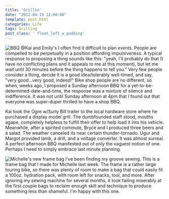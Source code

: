 ```yaml
---
title: 'Grillin'
date: "2012-04-19 12:00:00"
template: post.html
categories: Life
tags: Grilling
post_class: ' float_left_w_padding'
---
```


![BBQ @Kai and Emily's](http://f.slowtheory.com/7094675357_e7537c0e1c_m.jpg) I often find it difficult to plan *events*. People are compelled to be perpetually in a position affording impulsiveness. A typical response to proposing a thing sounds like this: "yeah, I'll probably do that (I have no conflicting plans and it appeals to me at this moment), but let me wait until 30 minutes before the thing happens to tell you." Very few people consider a thing, decide it is a good idea/tolerably well-timed, and say, "very good...very good, indeed!" Bike shop people are no different, so when, weeks ago, I proposed a Sunday afternoon BBQ for a yet-to-be-determined-date-and-time, the response was a mixture of silence and indifference. It was not until Sunday afternoon at 4pm that I found out that everyone was super-duper thrilled to have a shop BBQ.  
  
Kai took the Ogre w/Surly Bill trailer to the local hardware store where he purchased a display model grill. The dumbfounded staff stood, mouths agape, completely helpless to fulfill their offer to help load it into his vehicle. Meanwhile, after a spirited commute, Bryce and I produced three beers and a salad. The weather canceled its near certain thunder-tornado. Ugur and Margot provided lamb, a drill, and a voltage converter. It was almost surreal. A perfect afternoon BBQ manifested out of only the vaguest notion of one. Perhaps I need to simply embrace last minute planning.  

![Michelle's new frame bag](http://f.slowtheory.com/6940111038_44bce80579_m.jpg) I've been finding my groove sewing. This is a frame bag that I made for Michelle last week. The frame is a rather large touring bike, so there was plenty of room to make a bag that could easily fit a 100oz. hydration pack, with room left for snacks, tool, and more. After ignoring my sewing machine for several months, it took failing miserably at the first couple bags to reclaim enough skill and technique to produce something less than shameful. I'm happy with this one.